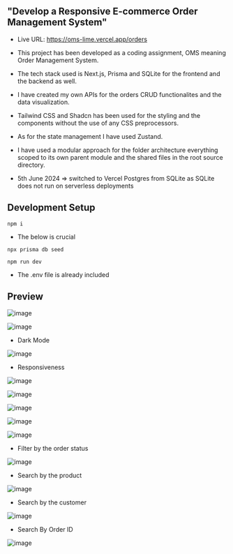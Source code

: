 
## "Develop a Responsive E-commerce Order Management System"

- Live URL: https://oms-lime.vercel.app/orders

- This project has been developed as a coding assignment, OMS meaning Order Management System.
- The tech stack used is Next.js, Prisma and SQLite for the frontend and the backend as well.
- I have created my own APIs for the orders CRUD functionalites and the data visualization.
- Tailwind CSS and Shadcn has been used for the styling and the components without the use of any CSS preprocessors.
- As for the state management I have used Zustand.
- I have used a modular approach for the folder architecture everything scoped to its own parent module and the shared files in the root source directory.
- 5th June 2024 => switched to Vercel Postgres from SQLite as SQLite does not run on serverless deployments

## Development Setup

```
npm i
```
- The below is crucial
```
npx prisma db seed
```
```
npm run dev
```

- The .env file is already included

## Preview



![image](https://github.com/nimeshmaharjan1/oms/assets/86953478/dc1591b4-2a90-4087-9db8-453a2b2d853d)





![image](https://github.com/nimeshmaharjan1/oms/assets/86953478/9c975f01-e74b-46fc-94bd-779f4e705873)





- Dark Mode


![image](https://github.com/nimeshmaharjan1/oms/assets/86953478/1e2db90d-4dbc-473e-820e-df4ba34b8b83)

- Responsiveness


![image](https://github.com/nimeshmaharjan1/oms/assets/86953478/a78cbf68-02c7-49b9-bb9a-8608496085cd)



![image](https://github.com/nimeshmaharjan1/oms/assets/86953478/c5145615-4e36-4251-96ba-d46ae3b201f5)



![image](https://github.com/nimeshmaharjan1/oms/assets/86953478/94ebd242-d5f1-4cf4-9d22-010c74099d1b)



![image](https://github.com/nimeshmaharjan1/oms/assets/86953478/d4d94353-27a1-4591-8829-eb4990c68e43)



![image](https://github.com/nimeshmaharjan1/oms/assets/86953478/66050ccc-164f-4908-aa5a-e67f8ceb0211)




- Filter by the order status



![image](https://github.com/nimeshmaharjan1/oms/assets/86953478/ea1ba97a-1d62-42a5-be12-f3ec0c4df99e)




- Search by the product



![image](https://github.com/nimeshmaharjan1/oms/assets/86953478/1ccaa9dd-9a4d-45d7-addc-671346c79266)




- Search by the customer



![image](https://github.com/nimeshmaharjan1/oms/assets/86953478/3109ee10-d33f-4c96-93d0-289cc74a0b19)




- Search By Order ID



![image](https://github.com/nimeshmaharjan1/oms/assets/86953478/90a7a864-a186-4147-a48e-cec8f398d549)






